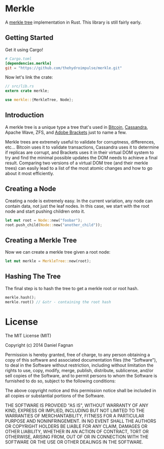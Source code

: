 # Merkle

A [merkle tree](http://en.wikipedia.org/wiki/Merkle_tree) implementation in Rust. This library is still fairly early.


## Getting Started

Get it using Cargo!

```toml
# Cargo.toml
[dependencies.merkle]
git = "https://github.com/thehydroimpulse/merkle.git"
```

Now let's link the crate:

```rust
// src/lib.rs
extern crate merkle;

use merkle::{MerkleTree, Node};
```

## Introduction

A merkle tree is a unique type a tree that's used in [Bitcoin](https://en.bitcoin.it/wiki/Protocol_specification#Merkle_Trees), [Cassandra](http://distributeddatastore.blogspot.ca/2013/07/cassandra-using-merkle-trees-to-detect.html), Apache Wave, ZFS, and [Adobe Brackets](http://brackets.io/) just to name a few.

Merkle trees are extremely useful to validate for corruptness, differences, etc... Bitcoin uses it to validate transactions, Cassandra uses it to determine if replicas are corrupt, and Brackets uses it in their virtual DOM system to try and find the minimal possible updates the DOM needs to achieve a final result. Comparing two versions of a virtual DOM tree (and their merkle trees) can easily lead to a list of the most atomic changes and how to go about it most efficiently.

## Creating a Node

Creating a node is extremely easy. In the current variation, any node can contain data, not just the leaf nodes. In this case, we start with the root node and start pushing children onto it.

```rust
let mut root = Node::new("foobar");
root.push_child(Node::new("another_child"));
```

## Creating a Merkle Tree

Now we can create a merkle tree given a root node:

```rust
let mut merkle = MerkleTree::new(root);
```

## Hashing The Tree

The final step is to hash the tree to get a merkle root or root hash.

```rust
merkle.hash();
merkle.root() // &str - containing the root hash
```

# License

The MIT License (MIT)

Copyright (c) 2014 Daniel Fagnan

Permission is hereby granted, free of charge, to any person obtaining a copy
of this software and associated documentation files (the "Software"), to deal
in the Software without restriction, including without limitation the rights
to use, copy, modify, merge, publish, distribute, sublicense, and/or sell
copies of the Software, and to permit persons to whom the Software is
furnished to do so, subject to the following conditions:

The above copyright notice and this permission notice shall be included in
all copies or substantial portions of the Software.

THE SOFTWARE IS PROVIDED "AS IS", WITHOUT WARRANTY OF ANY KIND, EXPRESS OR
IMPLIED, INCLUDING BUT NOT LIMITED TO THE WARRANTIES OF MERCHANTABILITY,
FITNESS FOR A PARTICULAR PURPOSE AND NONINFRINGEMENT. IN NO EVENT SHALL THE
AUTHORS OR COPYRIGHT HOLDERS BE LIABLE FOR ANY CLAIM, DAMAGES OR OTHER
LIABILITY, WHETHER IN AN ACTION OF CONTRACT, TORT OR OTHERWISE, ARISING FROM,
OUT OF OR IN CONNECTION WITH THE SOFTWARE OR THE USE OR OTHER DEALINGS IN
THE SOFTWARE.
